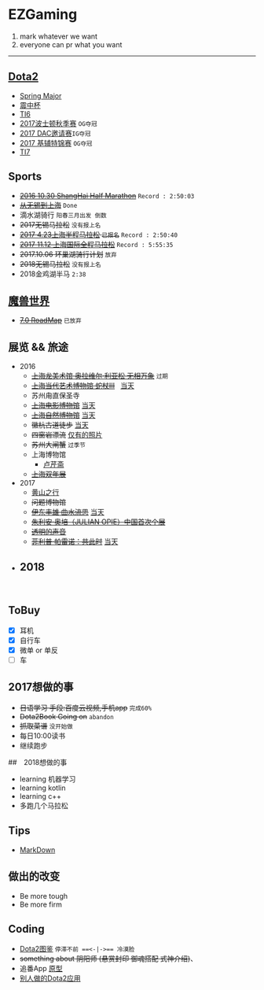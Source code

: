 # EZGaming
  1. mark whatever we want
  2. everyone can pr what you want

-----------------------------------

## [Dota2](http://www.dota2.com.cn)
  - [Spring Major](http://dota2.uuu9.com/spring/m/)
  - [震中杯](http://es.dota2.uuu9.com/Game/145.html)
  - [TI6](./Dota2/TI6.md)
  - [2017波士顿秋季赛](./Dota2/Boston.md) `OG夺冠`
  - [2017 DAC邀请赛](./Dota2/DAC.md)`IG夺冠`
  - [2017 基辅特锦赛](./Dota2/Keiv.md) `OG夺冠`
  - [TI7](./Dota2/TI7.md)

## Sports
  - ~~[2016 10.30 ShangHai Half Marathon](./jpg/2016.10.30Marathon)~~ `Record : 2:50:03`
  - ~~[从无锡到上海](./jpg/004.PNG)~~ `Done`
  - 滴水湖骑行 `阳春三月出发 倒数`
  - ~~2017无锡马拉松~~ `没有报上名`
  - ~~[2017 4.23上海半程马拉松](./jpg/2017.4.23Marathon) `已报名`~~ `Record : 2:50:40`
  - ~~[2017 11.12 上海国际全程马拉松](./jpg/2017.11.12Marathon)~~ `Record : 5:55:35`
  - ~~2017.10.06 环巢湖骑行计划~~ `放弃`
  - ~~2018无锡马拉松~~ `没有报上名`
  - 2018金鸡湖半马 `2:38`

## [魔兽世界](http://wow.blizzard.cn)
  - ~~[7.0 RoadMap](./WOW/RoadMap.md)~~ `已放弃`

## 展览 && 旅途
- 2016
  - ~~[上海龙美术馆 奥拉维尔·利亚松 无相万象](http://thelongmuseum.org/cn/exhibition/overview/d81dwA)~~ `过期`
  - ~~[上海当代艺术博物馆 蛇杖III](http://www.powerstationofart.org/cn/exhibition/detail/272fvy.html)~~   [当天](./蛇杖)
  - 苏州甪直保圣寺
  - ~~[上海电影博物馆](http://www.shfilmmuseum.com/)~~ [当天](./电影博物馆)
  - ~~[上海自然博物馆]( http://www.snhm.org.cn/)~~ [当天](./自然博物馆)
  - ~~徽杭古道徒步~~ [当天](./GoHiking/2016-09-02)
  - ~~四窗岩漂流~~ [仅有的照片](./jpg/002.JPG)
  - ~~苏州大闸蟹~~ `过季节`
  - 上海博物馆
    - [卢芹斋](http://baike.baidu.com/link?url=-OzU6COwAv7DCSbKgMO_9Z9beuPPuf62spq9F_LhEQNdTB7Q1muwW-UyKBi-CqmMRu_ZahMsTHEkAgfO1n3p8_) 
  - ~~[上海双年展](http://www.shanghaibiennale.org/cn/)~~
- 2017
  - [黄山之行](./GoHiking/2017-07-21)
  - ~~问题博物馆~~
  - ~~[伊东丰雄 曲水流思](http://www.powerstationofart.com/cn/exhibition/TOYO-ITO-ON-THE-STREAM.html)~~  [当天](./伊东丰雄)
  - ~~[朱利安·奥培（JULIAN OPIE）中国首次个展](http://www.bfcsh.com/zh/exhibitions-and-events/3/julian-opie)~~
  - ~~[透明的声音](http://www.minshengart.com/)~~
  - ~~[菲利普·帕雷诺：共此时](http://www.rockbundartmuseum.org/cn/exhibition/overview/c10coyu)~~ [当天](./共此时)
- 2018
  - 
  
## ToBuy
  - [x] 耳机
  - [x] 自行车
  - [x] 微单 or 单反
  - [ ] 车

## 2017想做的事
  - ~~日语学习 手段:百度云视频,手机app~~ `完成60%`
  - ~~Dota2Book Going on~~ `abandon` 
  - ~~抓取菜谱~~ `没开始做`
  - 每日10:00读书
  - 继续跑步

##　2018想做的事
 - learning 机器学习
 - learning kotlin
 - learning c++
 - 多跑几个马拉松

## Tips
  - [MarkDown](./Tips/MarkDown.md)
  
## 做出的改变
  - Be more tough
  - Be more firm

## Coding
  - [Dota2图鉴](https://github.com/TouHenYing/Dota2Book) `停滞不前 ==<-|->== 冷漠脸`
  - ~~something about 阴阳师 (悬赏封印 御魂搭配 式神介绍)~~、  
  - 追番App [原型](http://luxun.pro/#/bangumis)
  - [别人做的Dota2应用](https://github.com/uin3566/Dota2Helper)
